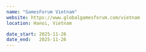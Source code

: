 ```yaml
---
name: "GamesForum Vietnam"
website: https://www.globalgamesforum.com/vietnam
location: Hanoi, Vietnam

date_start: 2025-11-26
date_end:   2025-11-26
---
```

